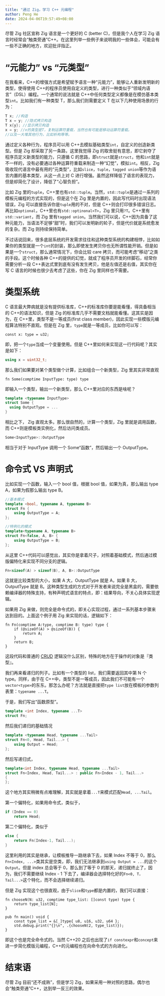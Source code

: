 ```yaml
---
title: "通过 Zig，学习 C++ 元编程"
author: Peng He
date: 2024-04-06T19:57:49+08:00
---
```


尽管 Zig 社区宣称 Zig 语言是一个更好的 C (better C)，但是我个人在学习 Zig 语言时经常会“触类旁通”C++。在这里列举一些例子来说明我的一些体会，可能会有一些不正确的地方，欢迎批评指正。

# “元能力” vs “元类型”

在我看来，C++的增强方式是希望赋予语言一种“元能力”，能够让人重新发明新的类型，使得使用 C++的程序员使用自定义的类型，进行一种类似于“领域内语言”（DSL）编程。一个通常的说法就是 C++中任何类型定义都像是在模仿基本类型`int`。比如我们有一种类型 T，那么我们则需要定义 T 在以下几种使用场景的行为：

```C++
T x; //构造
T x = y; //隐式拷贝构造
T x{y}; //显示拷贝构造
x = y; //x的类型是T，复制运算符重载，当然也有可能是移动运算符重载。
//以及一大堆其他行为，比如析构等等。
```

通过定义各种行为，程序员可以用 C++去模拟基础类型`int`，自定义的创造新类型。但是 Zig 却采取了另一条路，这里我觉得 Zig 的取舍挺有意思，即它剥夺了程序员定义新类型的能力，只遵循 C 的思路，即`struct`就是`struct`，他和`int`就是不一样的，没有必要通过各种运算符重载来制造一种“幻觉”，模拟`int`。相反，Zig 吸收现代语言中最有用的“元类型”，比如`slice`，`tuple`，`tagged union`等作为语言内置的基本类型，从这一点上对 C 进行增强。虽然这样降低了语言的表现力，但是却简化了设计，降低了“心智负担”。

比如 Zig 里的`tuple`，C++里也有`std::tuple`。当然，`std::tuple`是通过一系列的模板元编程的方式实现的，但是这个在 Zig 里是内置的，因此写代码时出现语法错误，Zig 可以直接告诉你是`tuple`用的不对，但是 C++则会打印很多错误日志。再比如`optional`，C++里也有`std::optinonal<T>`，Zig 里只用`?T`。C++里有`std::variant`，而 Zig 里有`tagged union`。当然我们可以说，C++因为具备了这种元能力，当语法不足够“甜”时，我们可以发明新的轮子，但是代价就是系统愈发的复杂。而 Zig 则持续保持简单。

不过话说回来，很多底层系统的开发需求往往和这种类型系统的构建相悖，比如如果你的类型就是一个`int`的封装，那么即使发生拷贝你也无所谓性能开销。但是如果是一个`struct`，那么通常情况下，你会比较 care 拷贝，而可能考虑“移动”之类的手段。这个时候各种 C++的提供的幻觉，就成了程序员开发的绊脚石，经常你需要分析一段 C++表达式里到底有没有发生拷贝，他是左值还是右值，其实你在写 C 语言的时候也很少去考虑了这些，你在 Zig 里同样也不需要。

# 类型系统

C 语言最大弊病就是没有提供标准库，C++的标准库你要是能看懂，得具备相当的 C++的语法知识，但是 Zig 的标准库几乎不需要文档就能看懂。这其实是因为，在 C++里，类型不是一等成员(first class member)，因此实现一些模版元编程算法特别不直观。但是在 Zig 里，`type`就是一等成员，比如你可以写：

```zig
const x: type = u32;
```

即，把一个`type`当成一个变量使用。但是 C++里如何来实现这一行代码呢？其实是如下：

```C++
using x = uint32_t;
```

那么我们如果要对某个类型做个计算，比如组合一个新类型，Zig 里其实非常直观

```Zig
fn Some(comptime InputType: type) type
```

即输入一个类型，输出一个新类型，那么 C++里对应的东西是啥呢？

```C++
template <typename InputType>
struct Some {
  using OutputType = ...
}
```

相比之下， Zig 直观太多。那么很自然的，计算一个类型，Zig 里就是调用函数，而 C++则是模板类实例化，然后访问类成员。

```C++
Some<InputType>::OutputType
```

相当于对于 InputType 调用一个 Some“函数”，然后输出一个 OutputType。

# 命令式 VS 声明式

比如实现一个函数，输入一个 bool 值，根据 bool 值，如果为真，那么输出 type A，如果为假那么输出 type B。

```C++
//基本模式
template <bool, typename A, typename B>
struct Fn {
	using OutputType = A;
};

//特例化的模式
template<typename A, typename B>
struct Fn<false, A, B> {
	using OutputType = B;
};
```

从这里 C++代码可以感觉出，其实你是拿着尺子，对照着基础模式，然后通过模版偏特化来实现不同分支的逻辑。

```C++
Fn<sizeof(A) > sizeof(B), A, B>::OutputType
```

这就是比较类型的大小，如果 A 大，OutputType 就是 A，如果 B 大，OutputType 就是 B。这种类型生成的方式对于开发者来说完全是黑盒的，需要依赖编译器的特殊支持，有种声明式语言的特点，即：结果导向，不关心具体实现逻辑。

如果用 Zig 来做，则完全是命令式的，即关心实现过程，通过一系列基本步骤来达到目的。上面这个例子用 Zig 来实现的话，逻辑如下：

```Zig
fn Fn(comptime A:type, comptime B: type) type {
	if (@sizeOf(A) > @sizeOf(B)) {
		return A;
	}
	return B;
}
```

这段代码和普通的 [CRUD](https://en.wikipedia.org/wiki/Create,_read,_update_and_delete) 逻辑没什么区别，特殊的地方在于操作的对象是『类型』。

我们再来看递归的列子。比如有一个类型的 list，我们需要返回其中第 N 个 type。同样，由于在 C++中，类型不是一等成员，因此我们不可能有一个`vector<type>`的东东。那怎么办呢？方法就是直接把`type list`放在模板的参数列表里：`typename ...T`。

于是，我们写出“函数原型”。

```C++
template <int Index, typename ...T>
struct Fn;
```

然后我们递归的基础情况

```C++
template <typename Head, typename ...Tail>
struct Fn<0, Head, Tail...> {
	using Output = Head;
};
```

然后写递归式，

```C++
template<int Index, typename Head, typename ...Tail>
struct Fn<Index, Head, Tail...> : public Fn<Index - 1, Tail...>
{
};
```

这个地方其实稍微有点难理解，其实就是拿着`...T`来模式匹配`Head, ...Tail`。

第一个偏特化，如果用命令式，类似于，

```C++
if (Index == 0)
    return Head;
```

第二个偏特化，类似于

```C++
else {
	return Fn(Index-1, Tail...);
}
```

这里利用的其实是继承，让模板推导一路继承下去，如果 Index 不等于 0，那么`Fn<Index, ...>`类其实是空类，即，我们无法继承到`using Output = ...`的这个`Output`。但是 index 总会等于 0，那么到了等于 0 的那天，递归就终止了，因为，我们不需要继续 Index - 1 下去了，编译器会选择特化好的`Fn<0, T，Tail...>`这个特化，而不会选择继续递归。

但是 Zig 实现这个也很直观，由于`slice`和`type`都是内置的，我们可以直接：

```Zig
fn chooseN(N: u32, comptime type_list: []const type) type {
    return type_list[N];
}

pub fn main() void {
    const type_list = &[_]type{ u8, u16, u32, u64 };
    std.debug.print("{}\n", .{chooseN(2, type_list)});
}
```

即这个也是完全命令式的。当然 C++20 之后也出现了`if constexpr`和`concept`来进一步简化模版元编程，C++的元编程也在向命令式的方向进化。

# 结束语

尽管 Zig 目前“还不成熟”，但是学习 Zig，如果采用一种对照的思路，偶尔也会“触类旁通”C++，达到举一反三的效果。

